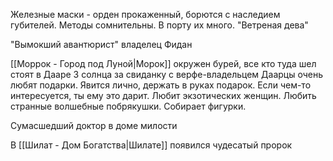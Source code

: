 Железные маски - орден прокаженный, борются с наследием губителей. Методы сомнительны. В порту их много. "Ветреная дева"

"Вымокший авантюрист" владелец Фидан

[[Моррок - Город под Луной|Морок]] окружен бурей, все кто туда шел стоят в Дааре
3 солнца за свиданку с верфе-владельцем
Даарцы очень любят подарки. Явится лично, держать в руках подарок. Если чем-то интересуется, ты ему это дарит. Любит экзотических женщин. Любить странные волшебные побрякушки. Собирает фигурки.

Сумасшедший доктор в доме милости

В [[Шилат - Дом Богатства|Шилате]] появился чудесатый пророк

